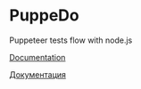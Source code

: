 # PuppeDo

Puppeteer tests flow with node.js

[Documentation](./docs/en.md)

[Документация](./docs/ru.md)